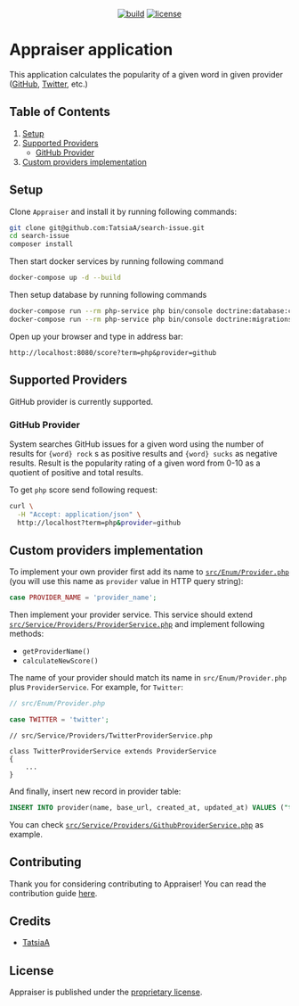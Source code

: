 <p align="center">
    <a href="https://github.com/TatsiaA/search-issue/actions/workflows/build.yml" target="_blank" title="build"><img src="https://github.com/TatsiaA/search-issue/actions/workflows/build.yml/badge.svg?branch=master" alt="build"></a>
    <a href="https://github.com/TatsiaA/search-issue/blob/stat/LICENSE" target="_blank" title="license"><img src="https://img.shields.io/github/license/TatsiaA/search-issue?style=flat-square" alt="license"></a>
</p>

# Appraiser application

This application calculates the popularity of a given word in given provider ([GitHub][1], [Twitter][2], etc.)

## Table of Contents
1. [Setup](#setup)
2. [Supported Providers](#supported-providers)
    - [GitHub Provider](#github-provider)
3. [Custom providers implementation](#custom-providers-implementation)

## Setup
Clone `Appraiser` and install it by running following commands:
```bash
git clone git@github.com:TatsiaA/search-issue.git
cd search-issue
composer install
```
Then start docker services by running following command
```bash
docker-compose up -d --build
```
Then setup database by running following commands
```bash
docker-compose run --rm php-service php bin/console doctrine:database:create
docker-compose run --rm php-service php bin/console doctrine:migrations:migrate
```
Open up your browser and type in address bar:
```
http://localhost:8080/score?term=php&provider=github
```

## Supported Providers
GitHub provider is currently supported.

### GitHub Provider
System searches GitHub issues for a given word using the number of results for `{word} rock` s as positive results 
and `{word} sucks` as negative results. Result is the popularity rating of a given word from 0-10 as a quotient of 
positive and total results.

To get `php` score send following request:
```bash
curl \
  -H "Accept: application/json" \ 
  http://localhost?term=php&provider=github
```

## Custom providers implementation
To implement your own provider first add its name to [`src/Enum/Provider.php`][3] (you will use this name as 
`provider` value in HTTP query string):
```php
case PROVIDER_NAME = 'provider_name';
```

Then implement your provider service. This service should extend [`src/Service/Providers/ProviderService.php`][4] 
and implement following methods:
- `getProviderName()`
- `calculateNewScore()`

The name of your provider should match its name in `src/Enum/Provider.php` plus `ProviderService`.
For example, for `Twitter`:
```php
// src/Enum/Provider.php

case TWITTER = 'twitter';
```
```phpr
// src/Service/Providers/TwitterProviderService.php

class TwitterProviderService extends ProviderService
{
    ...
}
```

And finally, insert new record in provider table:
```sql
INSERT INTO provider(name, base_url, created_at, updated_at) VALUES ("twitter", "twitter_url", NOW(), NOW())
```

You can check [`src/Service/Providers/GithubProviderService.php`][4] as example.

## Contributing
Thank you for considering contributing to Appraiser! You can read the contribution guide [here][5].

## Credits
- [TatsiaA][7]

## License
Appraiser is published under the [proprietary license][8].

[1]: https://github.com/
[2]: https://twitter.com/
[3]: https://github.com/TatsiaA/search-issue/blob/main/src/Enum/Provider.php
[4]: https://github.com/TatsiaA/search-issue/blob/main/src/Service/Providers/ProviderService.php
[4]: https://github.com/TatsiaA/search-issue/blob/main/src/Service/Providers/GithubProviderService.php
[5]: CONTRIBUTING.md
[7]: https://github.com/TatsiaA
[8]: LICENSE
